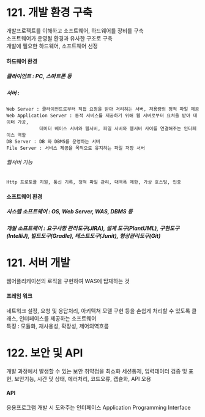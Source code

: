 
# 121. 개발 환경 구축
개발프로젝트를 이해하고 소프트웨어, 하드웨어를 장비를 구축<br>
소프트웨어가 운영될 환경과 유사한 구조로 구축<br>
개발에 필요한 하드웨어, 소프트웨어 선정
 
#### 하드웨어 환경
##### 클라이언트 : PC, 스마트폰 등
##### 서버 : 
    Web Server : 클라이언트로부터 직접 요청을 받아 처리하는 서버, 저용량의 정적 파일 제공
    Web Application Server : 동적 서비스를 제공하기 위해 웹 서버로부터 요처을 받아 데이터 가공,
                데이터 베이스 서버와 웹서버, 파일 서버와 웹서버 사이를 연결해주는 인터페이스 역할
    DB Server : DB 와 DBMS를 운영하는 서버
    File Server : 서비스 제공을 목적으로 유지하는 파일 저장 서버

###### 웹서버 기능
    Http 프로토콜 지원, 통신 기록, 정적 파일 관리, 대역폭 제한, 가상 호스팅, 인증

#### 소프트웨어 환경
##### 시스템 소프트웨어 : OS, Web Server, WAS, DBMS 등
##### 개발 소프트웨어 : 요구사항 관리도구(JIRA), 설계 도구(PlantUML), 구현도구(IntelliJ), 빌드도구(Gradle), 테스트도구(Junit), 형상관리도구(Git)

# 121. 서버 개발
웹어플리케이션의 로직을 구현하여 WAS에 탑재하는 것
#### 프레임 워크
네트워크 설정, 요청 및 응답처리, 아키텍쳐 모델 구현 등을 손쉽게 처리할 수 있도록 클래스, 인터페이스를 제공하는 소프트웨어<br>
특징 : 모듈화, 재사용성, 확장성, 제어의역흐름
# 122. 보안 및 API
개발 과정에서 발생할 수 있는 보안  취약점을 최소화
세션통제, 입력데이터 검증 및 표현, 보안기능, 시간 및 상태, 에러처리, 코드오류, 캡슐화, API 오용
#### API
 응용프로그램 개발 시 도와주는 인터페이스 Application Programming Interface
 


